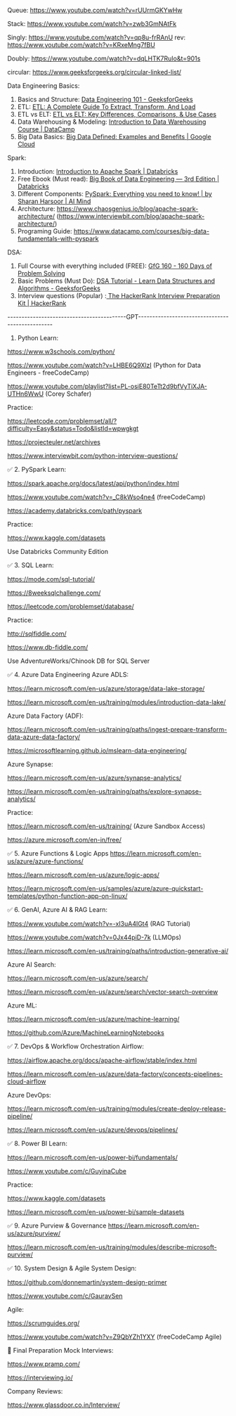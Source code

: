 Queue:
https://www.youtube.com/watch?v=rUUrmGKYwHw

Stack: 
https://www.youtube.com/watch?v=zwb3GmNAtFk

Singly:
https://www.youtube.com/watch?v=qp8u-frRAnU
rev: https://www.youtube.com/watch?v=KRxeMng7fBU

Doubly:
https://www.youtube.com/watch?v=dqLHTK7RuIo&t=901s

circular:
https://www.geeksforgeeks.org/circular-linked-list/


Data Engineering Basics:
1. Basics and Structure: [Data Engineering 101 - GeeksforGeeks](https://www.geeksforgeeks.org/data-engineering-101/)
2. ETL: [ETL: A Complete Guide To Extract, Transform, And Load](https://www.rudderstack.com/learn/etl/etl-guide/)
3. ETL vs ELT:  [ETL vs ELT: Key Differences, Comparisons, & Use Cases](https://rivery.io/blog/etl-vs-elt/)
4. Data Warehousing & Modeling: [Introduction to Data Warehousing Course | DataCamp](https://www.datacamp.com/courses/data-warehousing-concepts)
5. Big Data Basics: [Big Data Defined: Examples and Benefits | Google Cloud](https://cloud.google.com/learn/what-is-big-data)

Spark:
1. Introduction: [Introduction to Apache Spark | Databricks](https://www.databricks.com/glossary/what-is-apache-spark)
2. Free Ebook (Must read): [Big Book of Data Engineering — 3rd Edition | Databricks](https://www.databricks.com/resources/ebook/big-book-of-data-engineering)
3. Different Components: [PySpark: Everything you need to know! | by Sharan Harsoor | AI Mind](https://pub.aimind.so/pyspark-everything-you-need-to-know-24f87d12bfe1)
4. Architecture: https://www.chaosgenius.io/blog/apache-spark-architecture/
(https://www.interviewbit.com/blog/apache-spark-architecture/)
5. Programing Guide: https://www.datacamp.com/courses/big-data-fundamentals-with-pyspark

DSA:
1. Full Course with everything included (FREE): [GfG 160 - 160 Days of Problem Solving](https://www.geeksforgeeks.org/courses/gfg-160-series)
2. Basic Problems (Must Do): [DSA Tutorial - Learn Data Structures and Algorithms - GeeksforGeeks](https://www.geeksforgeeks.org/dsa-tutorial-learn-data-structures-and-algorithms/)
3. Interview questions (Popular) :[ The HackerRank Interview Preparation Kit | HackerRank](https://www.hackerrank.com/interview/interview-preparation-kit)



------------------------------------------GPT------------------------------------------------
1. Python
Learn:

https://www.w3schools.com/python/

https://www.youtube.com/watch?v=LHBE6Q9XlzI (Python for Data Engineers - freeCodeCamp)

https://www.youtube.com/playlist?list=PL-osiE80TeTt2d9bfVyTiXJA-UTHn6WwU (Corey Schafer)

Practice:

https://leetcode.com/problemset/all/?difficulty=Easy&status=Todo&listId=wpwgkgt

https://projecteuler.net/archives

https://www.interviewbit.com/python-interview-questions/

✅ 2. PySpark
Learn:

https://spark.apache.org/docs/latest/api/python/index.html

https://www.youtube.com/watch?v=_C8kWso4ne4 (freeCodeCamp)

https://academy.databricks.com/path/pyspark

Practice:

https://www.kaggle.com/datasets

Use Databricks Community Edition

✅ 3. SQL
Learn:

https://mode.com/sql-tutorial/

https://8weeksqlchallenge.com/

https://leetcode.com/problemset/database/

Practice:

http://sqlfiddle.com/

https://www.db-fiddle.com/

Use AdventureWorks/Chinook DB for SQL Server

✅ 4. Azure Data Engineering
Azure ADLS:

https://learn.microsoft.com/en-us/azure/storage/data-lake-storage/

https://learn.microsoft.com/en-us/training/modules/introduction-data-lake/

Azure Data Factory (ADF):

https://learn.microsoft.com/en-us/training/paths/ingest-prepare-transform-data-azure-data-factory/

https://microsoftlearning.github.io/mslearn-data-engineering/

Azure Synapse:

https://learn.microsoft.com/en-us/azure/synapse-analytics/

https://learn.microsoft.com/en-us/training/paths/explore-synapse-analytics/

Practice:

https://learn.microsoft.com/en-us/training/ (Azure Sandbox Access)

https://azure.microsoft.com/en-in/free/

✅ 5. Azure Functions & Logic Apps
https://learn.microsoft.com/en-us/azure/azure-functions/

https://learn.microsoft.com/en-us/azure/logic-apps/

https://learn.microsoft.com/en-us/samples/azure/azure-quickstart-templates/python-function-app-on-linux/

✅ 6. GenAI, Azure AI & RAG
Learn:

https://www.youtube.com/watch?v=-xI3uA4IGt4 (RAG Tutorial)

https://www.youtube.com/watch?v=0Jx44piD-7k (LLMOps)

https://learn.microsoft.com/en-us/training/paths/introduction-generative-ai/

Azure AI Search:

https://learn.microsoft.com/en-us/azure/search/

https://learn.microsoft.com/en-us/azure/search/vector-search-overview

Azure ML:

https://learn.microsoft.com/en-us/azure/machine-learning/

https://github.com/Azure/MachineLearningNotebooks

✅ 7. DevOps & Workflow Orchestration
Airflow:

https://airflow.apache.org/docs/apache-airflow/stable/index.html

https://learn.microsoft.com/en-us/azure/data-factory/concepts-pipelines-cloud-airflow

Azure DevOps:

https://learn.microsoft.com/en-us/training/modules/create-deploy-release-pipeline/

https://learn.microsoft.com/en-us/azure/devops/pipelines/

✅ 8. Power BI
Learn:

https://learn.microsoft.com/en-us/power-bi/fundamentals/

https://www.youtube.com/c/GuyinaCube

Practice:

https://www.kaggle.com/datasets

https://learn.microsoft.com/en-us/power-bi/sample-datasets

✅ 9. Azure Purview & Governance
https://learn.microsoft.com/en-us/azure/purview/

https://learn.microsoft.com/en-us/training/modules/describe-microsoft-purview/

✅ 10. System Design & Agile
System Design:

https://github.com/donnemartin/system-design-primer

https://www.youtube.com/c/GauravSen

Agile:

https://scrumguides.org/

https://www.youtube.com/watch?v=Z9QbYZh1YXY (freeCodeCamp Agile)

🎯 Final Preparation
Mock Interviews:

https://www.pramp.com/

https://interviewing.io/

Company Reviews:

https://www.glassdoor.co.in/Interview/